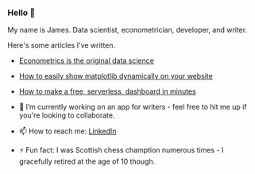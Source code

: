 ### Hello 👋

My name is James. Data scientist, econometrician, developer, and writer. 

Here's some articles I've written.

- [Econometrics is the original data science](https://medium.com/towards-data-science/econometrics-is-the-original-data-science-6725d3f0d843)
- [How to easily show matplotlib dynamically on your website](https://medium.com/towards-data-science/how-to-easily-show-your-matplotlib-plots-and-pandas-dataframes-dynamically-on-your-website-a9613eff7ae3)
- [How to make a free, serverless, dashboard in minutes](https://medium.com/towards-data-science/how-to-make-a-free-serverless-interactive-dashboard-in-minutes-e6ce5a1088e0)

- 🔭 I’m currently working on an app for writers - feel free to hit me up if you're looking to collaborate.
- 📫 How to reach me: [LinkedIn](https://www.linkedin.com/in/james-alexander-asher/)
- ⚡ Fun fact: I was Scottish chess chamption numerous times - I gracefully retired at the age of 10 though. 

